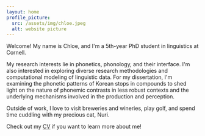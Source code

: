 ```yaml
---
layout: home
profile_picture:
  src: /assets/img/chloe.jpeg
  alt: website picture
---
```


<p>
    Welcome! My name is Chloe, and I'm a 5th-year PhD student in linguistics at Cornell. 
</p>

<p>
    My research interests lie in phonetics, phonology, and their interface. I'm also  interested in exploring diverse research methodologies and computational modeling of linguistic data. For my dissertation, I'm examining the phonetic patterns of Korean stops in compounds to shed light on the nature of phonemic contrasts in less robust contexts and the underlying mechanisms involved in the production and perception. 
</p>

<p>
  Outside of work, I love to visit breweries and wineries, play golf, and spend time cuddling with my precious cat, Nuri.
 </p>

<p>
    Check out my <a href="CV_2024.pdf">CV</a> if you want to learn more about me!
</p>

